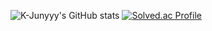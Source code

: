 ![K-Junyyy's GitHub stats](https://github-readme-stats.vercel.app/api?username=mldev&show_icons=true&theme=radical)
[![Solved.ac Profile](http://mazassumnida.wtf/api/generate_badge?boj=mldev)](https://solved.ac/mldev)
